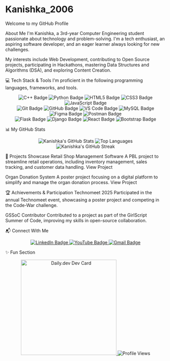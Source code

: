 # Kanishka_2006
Welcome to my GitHub Profile

About Me
I'm Kanishka, a 3rd-year Computer Engineering student passionate about technology and problem-solving. I'm a tech enthusiast, an aspiring software developer, and an eager learner always looking for new challenges.

My interests include Web Development, contributing to Open Source projects, participating in Hackathons, mastering Data Structures and Algorithms (DSA), and exploring Content Creation.

💻 Tech Stack & Tools
I'm proficient in the following programming languages, frameworks, and tools.

<p align="center">
<img src="https://www.google.com/search?q=https://img.shields.io/badge/C%252B%252B-00599C%3Fstyle%3Dfor-the-badge%26logo%3Dcplusplus%26logoColor%3Dwhite" alt="C++ Badge">
<img src="https://www.google.com/search?q=https://img.shields.io/badge/Python-3776AB%3Fstyle%3Dfor-the-badge%26logo%3Dpython%26logoColor%3Dwhite" alt="Python Badge">
<img src="https://www.google.com/search?q=https://img.shields.io/badge/HTML5-E34F26%3Fstyle%3Dfor-the-badge%26logo%3Dhtml5%26logoColor%3Dwhite" alt="HTML5 Badge">
<img src="https://www.google.com/search?q=https://img.shields.io/badge/CSS3-1572B6%3Fstyle%3Dfor-the-badge%26logo%3Dcss3%26logoColor%3Dwhite" alt="CSS3 Badge">
<img src="https://www.google.com/search?q=https://img.shields.io/badge/JavaScript-F7DF1E%3Fstyle%3Dfor-the-badge%26logo%3Djavascript%26logoColor%3Dblack" alt="JavaScript Badge">
<br>
<img src="https://www.google.com/search?q=https://img.shields.io/badge/Git-F05032%3Fstyle%3Dfor-the-badge%26logo%3Dgit%26logoColor%3Dwhite" alt="Git Badge">
<img src="https://www.google.com/search?q=https://img.shields.io/badge/GitHub-181717%3Fstyle%3Dfor-the-badge%26logo%3Dgithub%26logoColor%3Dwhite" alt="GitHub Badge">
<img src="https://www.google.com/search?q=https://img.shields.io/badge/VS%2520Code-007ACC%3Fstyle%3Dfor-the-badge%26logo%3Dvisual-studio-code%26logoColor%3Dwhite" alt="VS Code Badge">
<img src="https://img.shields.io/badge/MySQL-4479A1?style=for-the-badge&logo=mysql&logoColor=white" alt="MySQL Badge">
<img src="https://img.shields.io/badge/Figma-F24E1E?style=for-the-badge&logo=figma&logoColor=white" alt="Figma Badge">
<img src="https://www.google.com/search?q=https://img.shields.io/badge/Postman-FF6C37%3Fstyle%3Dfor-the-badge%26logo%3Dpostman%26logoColor%3Dwhite" alt="Postman Badge">
<br>
<img src="https://www.google.com/search?q=https://img.shields.io/badge/Flask-000000%3Fstyle%3Dfor-the-badge%26logo%3Dflask%26logoColor%3Dwhite" alt="Flask Badge">
<img src="https://www.google.com/search?q=https://img.shields.io/badge/Django-092E20%3Fstyle%3Dfor-the-badge%26logo%3Ddjango%26logoColor%3Dwhite" alt="Django Badge">
<img src="https://www.google.com/search?q=https://img.shields.io/badge/React-20232A%3Fstyle%3Dfor-the-badge%26logo%3Dreact%26logoColor%3D61DAFB" alt="React Badge">
<img src="https://img.shields.io/badge/Bootstrap-563D7C?style=for-the-badge&logo=bootstrap&logoColor=white" alt="Bootstrap Badge">
</p>

📊 My GitHub Stats
<p align="center">
<img src="https://www.google.com/search?q=https://github-readme-stats.vercel.app/api%3Fusername%3DKanishka_2006%26show_icons%3Dtrue%26theme%3Donedark%26hide_border%3Dtrue%26card_width%3D400%26title_color%3D0077B6%26icon_color%3D00B4D8%26text_color%3DE0E0E0%26ring_color%3D0077B6%26bg_color%3D1F2428" alt="Kanishka's GitHub Stats">
<img src="https://www.google.com/search?q=https://github-readme-stats.vercel.app/api/top-langs/%3Fusername%3DKanishka_2006%26layout%3Dcompact%26hide_border%3Dtrue%26theme%3Donedark" alt="Top Languages">
<br>
<img src="https://www.google.com/search?q=https://github-readme-streak-stats.herokuapp.com/%3Fuser%3DKanishka_2006%26theme%3Donedark%26hide_border%3Dtrue%26date_format%3Dj%2520M%255B%2520Y%255D" alt="Kanishka's GitHub Streak">
</p>

🚀 Projects Showcase
Retail Shop Management Software
A PBL project to streamline retail operations, including inventory management, sales tracking, and customer data handling.
View Project

Organ Donation System
A poster project focusing on a digital platform to simplify and manage the organ donation process.
View Project

🏆 Achievements & Participation
Technomeet 2025
Participated in the annual Technomeet event, showcasing a poster project and competing in the Code-War challenge.

GSSoC Contributor
Contributed to a project as part of the GirlScript Summer of Code, improving my skills in open-source collaboration.

📬 Connect With Me
<p align="center">
<a href="https://www.linkedin.com/in/kanishka-badiger-596515274/">
<img src="https://www.google.com/search?q=https://img.shields.io/badge/LinkedIn-0077B5%3Fstyle%3Dfor-the-badge%26logo%3Dlinkedin%26logoColor%3Dwhite" alt="LinkedIn Badge">
</a>
<a href="https://www.google.com/search?q=https://youtube.com/%40YOUR-YOUTUBE-CHANNEL">
<img src="https://www.google.com/search?q=https://img.shields.io/badge/YouTube-FF0000%3Fstyle%3Dfor-the-badge%26logo%3Dyoutube%26logoColor%3Dwhite" alt="YouTube Badge">
</a>
<a href="mailto:badigerkanishka@gmail.com">
<img src="https://img.shields.io/badge/Gmail-D14836?style=for-the-badge&logo=gmail&logoColor=white" alt="Gmail Badge">
</a>
</p>

✨ Fun Section
<p align="center">
<a href="https://www.google.com/search?q=https://daily.dev/your-profile-here">
<img src="https://www.google.com/search?q=https://api.daily.dev/devcards/v2/2F0077B6/quote.png%3Fr%3D00B4D8%26r%3DE0E0E0" width="300" alt="Daily.dev Dev Card">
</a>
<img src="https://www.google.com/search?q=https://komarev.com/ghpvc/%3Fusername%3DKanishka_2006%26label%3DProfile%2520Views%26color%3D0077B6%26style%3Dplastic" alt="Profile Views">
</p>

